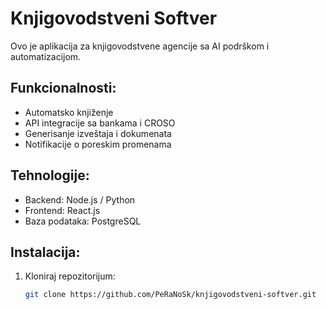 # Knjigovodstveni Softver

Ovo je aplikacija za knjigovodstvene agencije sa AI podrškom i automatizacijom.

## Funkcionalnosti:
- Automatsko knjiženje
- API integracije sa bankama i CROSO
- Generisanje izveštaja i dokumenata
- Notifikacije o poreskim promenama

## Tehnologije:
- Backend: Node.js / Python
- Frontend: React.js
- Baza podataka: PostgreSQL

## Instalacija:
1. Kloniraj repozitorijum:
   ```bash
   git clone https://github.com/PeRaNoSk/knjigovodstveni-softver.git
